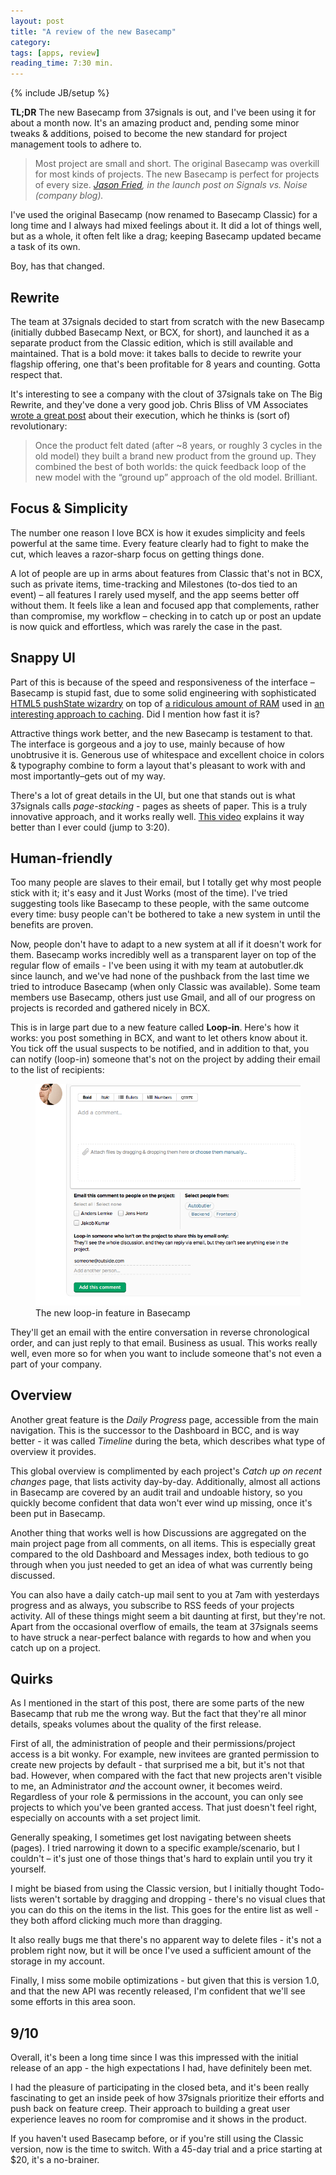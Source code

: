 ```yaml
---
layout: post
title: "A review of the new Basecamp"
category: 
tags: [apps, review]
reading_time: 7:30 min.
---
```

{% include JB/setup %}

**TL;DR** The new Basecamp from 37signals is out, and I've been using it for about a month now. It's an amazing product and, pending some minor tweaks & additions, poised to become the new standard for project management tools to adhere to.

> Most project are small and short. The original Basecamp was overkill for most kinds of projects. The new Basecamp is perfect for projects of every size.
> <cite><a href="http://37signals.com/svn/posts/3129-launch-the-all-new-basecamp">Jason Fried</a>, in the launch post on Signals vs. Noise (company blog).</cite>

I've used the original Basecamp (now renamed to Basecamp Classic) for a long time and I always had mixed feelings about it. It did a lot of things well, but as a whole, it often felt like a drag; keeping Basecamp updated became a task of its own.

Boy, has that changed.

## Rewrite
The team at 37signals decided to start from scratch with the new Basecamp (initially dubbed Basecamp Next, or BCX, for short), and launched it as a separate product from the Classic edition, which is still available and maintained. That is a bold move: it takes balls to decide to rewrite your flagship offering, one that's been profitable for 8 years and counting. Gotta respect that.

It's interesting to see a company with the clout of 37signals take on The Big Rewrite, and they've done a very good job. Chris Bliss of VM Associates [wrote a great post][vm] about their execution, which he thinks is (sort of) revolutionary:

[vm]: http://www.vm-associates.com/2012/03/15/basecamp-software-cloud-consulting-37signals/

> Once the product felt dated (after ~8 years, or roughly 3 cycles in the old model) they built a brand new product from the ground up. They combined the best of both worlds: the quick feedback loop of the new model with the “ground up” approach of the old model. Brilliant.

## Focus & Simplicity
The number one reason I love BCX is how it exudes simplicity and feels powerful at the same time. Every feature clearly had to fight to make the cut, which leaves a razor-sharp focus on getting things done.

A lot of people are up in arms about features from Classic that's not in BCX, such as private items, time-tracking and Milestones (to-dos tied to an event) – all features I rarely used myself, and the app seems better off without them. It feels like a lean and focused app that complements, rather than compromise, my workflow – checking in to catch up or post an update is now quick and effortless, which was rarely the case in the past.

## Snappy UI

Part of this is because of the speed and responsiveness of the interface – Basecamp is stupid fast, due to some solid engineering with sophisticated [HTML5 pushState wizardry][push] on top of [a ridiculous amount of RAM][ram] used in [an interesting approach to caching][caching]. Did I mention how fast it is?

[push]: http://37signals.com/svn/posts/3112-how-basecamp-next-got-to-be-so-damn-fast-without-using-much-client-side-ui
[ram]: http://37signals.com/svn/posts/3090-basecamp-nexts-caching-hardware
[caching]: http://37signals.com/svn/posts/3113-how-key-based-cache-expiration-works

Attractive things work better, and the new Basecamp is testament to that. The interface is gorgeous and a joy to use, mainly because of how unobtrusive it is. Generous use of whitespace and excellent choice in colors & typography combine to form a layout that's pleasant to work with and most importantly–gets out of my way.

There's a lot of great details in the UI, but one that stands out is what 37signals calls _page-stacking_ - pages as sheets of paper. This is a truly innovative approach, and it works really well. [This video][vid] explains it way better than I ever could (jump to 3:20).

[vid]: http://www.vimeo.com/36917486

## Human-friendly

Too many people are slaves to their email, but I totally get why most people stick with it; it's easy and it Just Works (most of the time). I've tried suggesting tools like Basecamp to these people, with the same outcome every time: busy people can't be bothered to take a new system in until the benefits are proven.

Now, people don't have to adapt to a new system at all if it doesn't work for them. Basecamp works incredibly well as a transparent layer on top of the regular flow of emails - I've been using it with my team at autobutler.dk since launch, and we've had none of the pushback from the last time we tried to introduce Basecamp (when only Classic was available). Some team members use Basecamp, others just use Gmail, and all of our progress on projects is recorded and gathered nicely in BCX.

This is in large part due to a new feature called **Loop-in**.
Here's how it works: you post something in BCX, and want to let others know about it. You tick off the usual suspects to be notified, and in addition to that, you can notify (loop-in) someone that's not on the project by adding their email to the list of recipients:

<figure>
	<img src="/images/new-basecamp-loop-in-feature.png" alt="Image of how Basecamp's new loop-in feature works">
	<figcaption>The new loop-in feature in Basecamp</figcaption>
</figure>

They'll get an email with the entire conversation in reverse chronological order, and can just reply to that email. Business as usual. This works really well, even more so for when you want to include someone that's not even a part of your company.

## Overview

Another great feature is the _Daily Progress_ page, accessible from the main navigation. This is the successor to the Dashboard in BCC, and is way better - it was called _Timeline_ during the beta, which describes what type of overview it provides.

This global overview is complimented by each project's _Catch up on recent changes_ page, that lists activity day-by-day. Additionally, almost all actions in Basecamp are covered by an audit trail and undoable history, so you quickly become confident that data won't ever wind up missing, once it's been put in Basecamp.

Another thing that works well is how Discussions are aggregated on the main project page from all comments, on all items. This is especially great compared to the old Dashboard and Messages index, both tedious to go through when you just needed to get an idea of what was currently being discussed.

You can also have a daily catch-up mail sent to you at 7am with yesterdays progress and as always, you subscribe to RSS feeds of your projects activity. All of these things might seem a bit daunting at first, but they're not. Apart from the occasional overflow of emails, the team at 37signals seems to have struck a near-perfect balance with regards to how and when you catch up on a project.

## Quirks

As I mentioned in the start of this post, there are some parts of the new Basecamp that rub me the wrong way. But the fact that they're all minor details, speaks volumes about the quality of the first release.

First of all, the administration of people and their permissions/project access is a bit wonky. For example, new invitees are granted permission to create new projects by default - that surprised me a bit, but it's not that bad. However, when compared with the fact that new projects aren't visible to me, an Administrator _and_ the account owner, it becomes weird. Regardless of your role & permissions in the account, you can only see projects to which you've been granted access. That just doesn't feel right, especially on accounts with a set project limit.

Generally speaking, I sometimes get lost navigating between sheets (pages). I tried narrowing it down to a specific example/scenario, but I couldn't – it's just one of those things that's hard to explain until you try it yourself.

I might be biased from using the Classic version, but I initially thought Todo-lists weren't sortable by dragging and dropping - there's no visual clues that you can do this on the items in the list. This goes for the entire list as well - they both afford clicking much more than dragging.

It also really bugs me that there's no apparent way to delete files - it's not a problem right now, but it will be once I've used a sufficient amount of the storage in my account.

Finally, I miss some mobile optimizations - but given that this is version 1.0, and that the new API was recently released, I'm confident that we'll see some efforts in this area soon.


## 9/10

Overall, it's been a long time since I was this impressed with the initial release of an app - the high expectations I had, have definitely been met.

I had the pleasure of participating in the closed beta, and it's been really fascinating to get an inside peek of how 37signals prioritize their efforts and push back on feature creep. Their approach to building a great user experience leaves no room for compromise and it shows in the product.

If you haven't used Basecamp before, or if you're still using the Classic version, now is the time to switch. With a 45-day trial and a price starting at $20, it's a no-brainer.